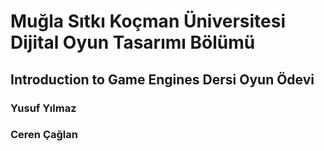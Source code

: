 # Muğla Sıtkı Koçman Üniversitesi Dijital Oyun Tasarımı Bölümü 

## Introduction to Game Engines Dersi Oyun Ödevi

### Yusuf Yılmaz
### Ceren Çağlan